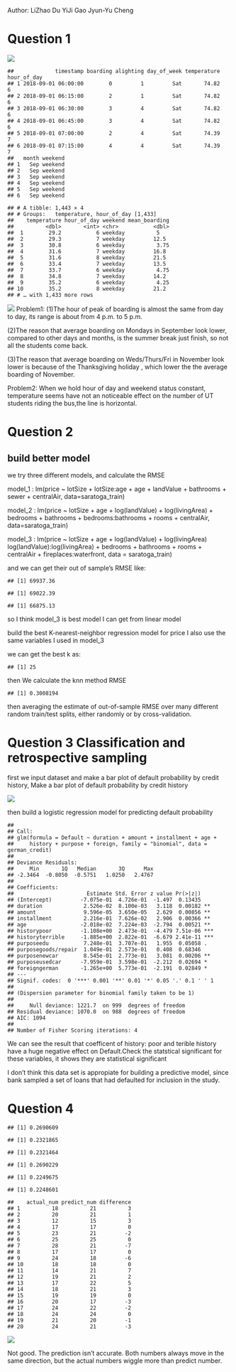 Author: LiZhao Du YiJi Gao Jyun-Yu Cheng

# Question 1

![](Exercise2-group_files/figure-markdown_strict/unnamed-chunk-5-1.png)

    ##             timestamp boarding alighting day_of_week temperature hour_of_day
    ## 1 2018-09-01 06:00:00        0         1         Sat       74.82           6
    ## 2 2018-09-01 06:15:00        2         1         Sat       74.82           6
    ## 3 2018-09-01 06:30:00        3         4         Sat       74.82           6
    ## 4 2018-09-01 06:45:00        3         4         Sat       74.82           6
    ## 5 2018-09-01 07:00:00        2         4         Sat       74.39           7
    ## 6 2018-09-01 07:15:00        4         4         Sat       74.39           7
    ##   month weekend
    ## 1   Sep weekend
    ## 2   Sep weekend
    ## 3   Sep weekend
    ## 4   Sep weekend
    ## 5   Sep weekend
    ## 6   Sep weekend

    ## # A tibble: 1,443 × 4
    ## # Groups:   temperature, hour_of_day [1,433]
    ##    temperature hour_of_day weekend mean_boarding
    ##          <dbl>       <int> <chr>           <dbl>
    ##  1        29.2           6 weekday          5   
    ##  2        29.3           7 weekday         12.5 
    ##  3        30.8           6 weekday          3.75
    ##  4        31.6           7 weekday         16.8 
    ##  5        31.6           8 weekday         21.5 
    ##  6        33.4           7 weekday         13.5 
    ##  7        33.7           6 weekday          4.75
    ##  8        34.8           7 weekday         14.2 
    ##  9        35.2           6 weekday          4.25
    ## 10        35.2           8 weekday         21.2 
    ## # … with 1,433 more rows

![](Exercise2-group_files/figure-markdown_strict/unnamed-chunk-6-1.png)
Problem1: (1)The hour of peak of boarding is almost the same from day to
day, its range is about from 4 p.m. to 5 p.m.

(2)The reason that average boarding on Mondays in September look lower,
compared to other days and months, is the summer break just finish, so
not all the students come back.

(3)The reason that average boarding on Weds/Thurs/Fri in November look
lower is because of the Thanksgiving holiday , which lower the the
average boarding of November.

Problem2: When we hold hour of day and weekend status constant,
temperature seems have not an noticeable effect on the number of UT
students riding the bus,the line is horizontal.

# Question 2

## build better model

we try three different models, and calculate the RMSE

model\_1 : lm(price ~ lotSize + lotSize:age + age + landValue +
bathrooms + sewer + centralAir, data=saratoga\_train)

model\_2 : lm(price ~ lotSize + age + log(landValue) + log(livingArea) +
bedrooms + bathrooms + bedrooms:bathrooms + rooms + centralAir,
data=saratoga\_train)

model\_3 : lm(price ~ lotSize + age + log(landValue) + log(livingArea)
log(landValue):log(livingArea) + bedrooms + bathrooms + rooms +
centralAir + fireplaces:waterfront, data = saratoga\_train)

and we can get their out of sample’s RMSE like:

    ## [1] 69937.36

    ## [1] 69022.39

    ## [1] 66875.13

so I think model\_3 is best model I can get from linear model

build the best K-nearest-neighbor regression model for price I also use
the same variables I used in model\_3

we can get the best k as:

    ## [1] 25

then We calculate the knn method RMSE

    ## [1] 0.3008194

then averaging the estimate of out-of-sample RMSE over many different
random train/test splits, either randomly or by cross-validation.

# Question 3 Classification and retrospective sampling

first we input dataset and make a bar plot of default probability by
credit history, Make a bar plot of default probability by credit history

![](Exercise2-group_files/figure-markdown_strict/unnamed-chunk-18-1.png)

then build a logistic regression model for predicting default
probability

    ## 
    ## Call:
    ## glm(formula = Default ~ duration + amount + installment + age + 
    ##     history + purpose + foreign, family = "binomial", data = german_credit)
    ## 
    ## Deviance Residuals: 
    ##     Min       1Q   Median       3Q      Max  
    ## -2.3464  -0.8050  -0.5751   1.0250   2.4767  
    ## 
    ## Coefficients:
    ##                       Estimate Std. Error z value Pr(>|z|)    
    ## (Intercept)         -7.075e-01  4.726e-01  -1.497  0.13435    
    ## duration             2.526e-02  8.100e-03   3.118  0.00182 ** 
    ## amount               9.596e-05  3.650e-05   2.629  0.00856 ** 
    ## installment          2.216e-01  7.626e-02   2.906  0.00366 ** 
    ## age                 -2.018e-02  7.224e-03  -2.794  0.00521 ** 
    ## historypoor         -1.108e+00  2.473e-01  -4.479 7.51e-06 ***
    ## historyterrible     -1.885e+00  2.822e-01  -6.679 2.41e-11 ***
    ## purposeedu           7.248e-01  3.707e-01   1.955  0.05058 .  
    ## purposegoods/repair  1.049e-01  2.573e-01   0.408  0.68346    
    ## purposenewcar        8.545e-01  2.773e-01   3.081  0.00206 ** 
    ## purposeusedcar      -7.959e-01  3.598e-01  -2.212  0.02694 *  
    ## foreigngerman       -1.265e+00  5.773e-01  -2.191  0.02849 *  
    ## ---
    ## Signif. codes:  0 '***' 0.001 '**' 0.01 '*' 0.05 '.' 0.1 ' ' 1
    ## 
    ## (Dispersion parameter for binomial family taken to be 1)
    ## 
    ##     Null deviance: 1221.7  on 999  degrees of freedom
    ## Residual deviance: 1070.0  on 988  degrees of freedom
    ## AIC: 1094
    ## 
    ## Number of Fisher Scoring iterations: 4

We can see the result that coefficent of history: poor and terible
history have a huge negative effect on Default.Check the statstical
significant for these variables, it shows they are statistical
significant

I don’t think this data set is appropiate for building a predictive
model, since bank sampled a set of loans that had defaulted for
inclusion in the study.

# Question 4

    ## [1] 0.2690609

    ## [1] 0.2321865

    ## [1] 0.2321464

    ## [1] 0.2690229

    ## [1] 0.2249675

    ## [1] 0.2248601

    ##    actual_num predict_num difference
    ## 1          18          21          3
    ## 2          20          21          1
    ## 3          12          15          3
    ## 4          17          17          0
    ## 5          23          21         -2
    ## 6          25          25          0
    ## 7          28          21         -7
    ## 8          17          17          0
    ## 9          24          18         -6
    ## 10         18          18          0
    ## 11         14          21          7
    ## 12         19          21          2
    ## 13         17          22          5
    ## 14         18          21          3
    ## 15         19          19          0
    ## 16         20          17         -3
    ## 17         24          22         -2
    ## 18         24          24          0
    ## 19         21          20         -1
    ## 20         24          21         -3

![](Exercise2-group_files/figure-markdown_strict/unnamed-chunk-21-1.png)

Not good. The prediction isn’t accurate. Both numbers always move in the
same direction, but the actual numbers wiggle more than predict number.

